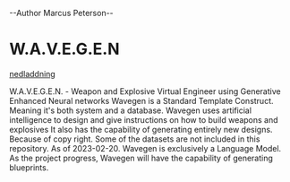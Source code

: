 --Author Marcus Peterson--
# W.A.V.E.G.E.N
[nedladdning](https://user-images.githubusercontent.com/73422974/220188433-9a86fe5d-d59c-48f8-8383-16da0d1b30ee.jpg)

W.A.V.E.G.E.N. - Weapon and Explosive Virtual Engineer using Generative Enhanced Neural networks
Wavegen is a Standard Template Construct. Meaning it's both system and a database. 
Wavegen uses artificial intelligence to design and give instructions on how to build weapons and explosives
It also has the capability of generating entirely new designs.
Because of copy right. Some of the datasets are not included in this repository. 
As of 2023-02-20. Wavegen is exclusively a Language Model. 
As the project progress, Wavegen will have the capability of generating blueprints. 
